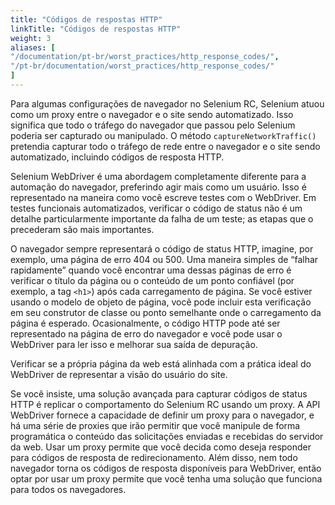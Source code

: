 ```yaml
---
title: "Códigos de respostas HTTP"
linkTitle: "Códigos de respostas HTTP"
weight: 3
aliases: [
"/documentation/pt-br/worst_practices/http_response_codes/",
"/pt-br/documentation/worst_practices/http_response_codes/"
] 
---
```


Para algumas configurações de navegador no Selenium RC,
Selenium atuou como um proxy entre o navegador
e o site sendo automatizado.
Isso significa que todo o tráfego do navegador que passou pelo Selenium
poderia ser capturado ou manipulado.
O método `captureNetworkTraffic()`
pretendia capturar todo o tráfego de rede entre o navegador
e o site sendo automatizado,
incluindo códigos de resposta HTTP.

Selenium WebDriver é uma abordagem completamente diferente
para a automação do navegador,
preferindo agir mais como um usuário.
Isso é representado na maneira como você escreve testes com o WebDriver.
Em testes funcionais automatizados,
verificar o código de status
não é um detalhe particularmente importante da falha de um teste;
as etapas que o precederam são mais importantes.

O navegador sempre representará o código de status HTTP,
imagine, por exemplo, uma página de erro 404 ou 500.
Uma maneira simples de “falhar rapidamente” quando você encontrar uma dessas páginas de erro
é verificar o título da página ou o conteúdo de um ponto confiável
(por exemplo, a tag `<h1>`) após cada carregamento de página.
Se você estiver usando o modelo de objeto de página,
você pode incluir esta verificação em seu construtor de classe
ou ponto semelhante onde o carregamento da página é esperado.
Ocasionalmente, o código HTTP pode até ser representado
na página de erro do navegador
e você pode usar o WebDriver para ler isso
e melhorar sua saída de depuração.

Verificar se a própria página da web está alinhada
com a prática ideal do WebDriver
de representar a visão do usuário do site.

Se você insiste, uma solução avançada para capturar códigos de status HTTP
é replicar o comportamento do Selenium RC usando um proxy.
A API WebDriver fornece a capacidade de definir um proxy para o navegador,
e há uma série de proxies que irão
permitir que você manipule de forma programática
o conteúdo das solicitações enviadas e recebidas do servidor da web.
Usar um proxy permite que você decida como deseja responder
para códigos de resposta de redirecionamento.
Além disso, nem todo navegador
torna os códigos de resposta disponíveis para WebDriver,
então optar por usar um proxy
permite que você tenha uma solução que funciona para todos os navegadores.
